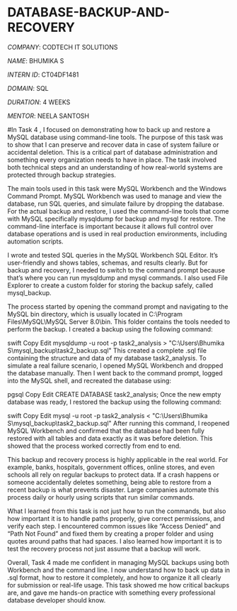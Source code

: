 # DATABASE-BACKUP-AND-RECOVERY

*COMPANY*: CODTECH IT SOLUTIONS

*NAME*: BHUMIKA S

*INTERN ID*: CT04DF1481

*DOMAIN*: SQL

*DURATION*: 4 WEEKS

*MENTOR*: NEELA SANTOSH

#In Task 4 , I focused on demonstrating how to back up and restore a MySQL database using command-line tools. The purpose of this task was to show that I can preserve and recover data in case of system failure or accidental deletion. This is a critical part of database administration and something every organization needs to have in place. The task involved both technical steps and an understanding of how real-world systems are protected through backup strategies.

The main tools used in this task were MySQL Workbench and the Windows Command Prompt. MySQL Workbench was used to manage and view the database, run SQL queries, and simulate failure by dropping the database. For the actual backup and restore, I used the command-line tools that come with MySQL specifically mysqldump for backup and mysql for restore. The command-line interface is important because it allows full control over database operations and is used in real production environments, including automation scripts.

I wrote and tested SQL queries in the MySQL Workbench SQL Editor. It’s user-friendly and shows tables, schemas, and results clearly. But for backup and recovery, I needed to switch to the command prompt because that’s where you can run mysqldump and mysql commands. I also used File Explorer to create a custom folder for storing the backup safely, called mysql_backup.

The process started by opening the command prompt and navigating to the MySQL bin directory, which is usually located in C:\Program Files\MySQL\MySQL Server 8.0\bin. This folder contains the tools needed to perform the backup. I created a backup using the following command:

swift
Copy
Edit
mysqldump -u root -p task2_analysis > "C:\Users\Bhumika S\mysql_backup\task2_backup.sql"
This created a complete .sql file containing the structure and data of my database task2_analysis. To simulate a real failure scenario, I opened MySQL Workbench and dropped the database manually. Then I went back to the command prompt, logged into the MySQL shell, and recreated the database using:

pgsql
Copy
Edit
CREATE DATABASE task2_analysis;
Once the new empty database was ready, I restored the backup using the following command:

swift
Copy
Edit
mysql -u root -p task2_analysis < "C:\Users\Bhumika S\mysql_backup\task2_backup.sql"
After running this command, I reopened MySQL Workbench and confirmed that the database had been fully restored with all tables and data exactly as it was before deletion. This showed that the process worked correctly from end to end.

This backup and recovery process is highly applicable in the real world. For example, banks, hospitals, government offices, online stores, and even schools all rely on regular backups to protect data. If a crash happens or someone accidentally deletes something, being able to restore from a recent backup is what prevents disaster. Large companies automate this process daily or hourly using scripts that run similar commands.

What I learned from this task is not just how to run the commands, but also how important it is to handle paths properly, give correct permissions, and verify each step. I encountered common issues like “Access Denied” and “Path Not Found” and fixed them by creating a proper folder and using quotes around paths that had spaces. I also learned how important it is to test the recovery process not just assume that a backup will work.

Overall, Task 4 made me confident in managing MySQL backups using both Workbench and the command line. I now understand how to back up data in .sql format, how to restore it completely, and how to organize it all clearly for submission or real-life usage. This task showed me how critical backups are, and gave me hands-on practice with something every professional database developer should know.









